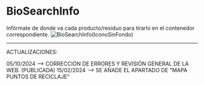 # BioSearchInfo
Infórmate de donde va cada producto/residuo para tirarlo en el contenedor correspondiente.
![BioSearchInfo(IconoSinFondo)](https://github.com/AntonioRaaa/BioSearchInfo/assets/111454726/b0021e5a-6ad1-4bca-a200-46860adc31cf)

------------------------------------------------------------------------------------------------
ACTUALIZACIONES:

05/10/2024 --> CORRECCIÓN DE ERRORES Y REVISIÓN GENERAL DE LA WEB. (PUBLICADA)
15/02/2024 --> SE AÑADE EL APARTADO DE "MAPA PUNTOS DE RECICLAJE"